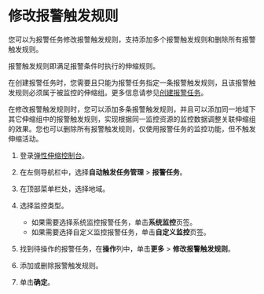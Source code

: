 # 修改报警触发规则

您可以为报警任务修改报警触发规则，支持添加多个报警触发规则和删除所有报警触发规则。

报警触发规则即满足报警条件时执行的伸缩规则。

在创建报警任务时，您需要且只能为报警任务指定一条报警触发规则，且该报警触发规则必须属于被监控的伸缩组。更多信息请参见[创建报警任务](/cn.zh-CN/自动伸缩/报警任务/创建报警任务.md)。

在修改报警触发规则时，您可以添加多条报警触发规则，并且可以添加同一地域下其它伸缩组中的报警触发规则，实现根据同一监控资源的监控数据调整关联伸缩组的效果。您也可以删除所有报警触发规则，仅使用报警任务的监控功能，但不触发伸缩活动。

1.  登录[弹性伸缩控制台](https://essnew.console.aliyun.com/)。

2.  在左侧导航栏中，选择**自动触发任务管理** \> **报警任务**。

3.  在顶部菜单栏处，选择地域。

4.  选择监控类型。

    -   如果需要选择系统监控报警任务，单击**系统监控**页签。
    -   如果需要选择自定义监控报警任务，单击**自定义监控**页签。
5.  找到待操作的报警任务，在**操作**列中，单击**更多** \> **修改报警触发规则**。

6.  添加或删除报警触发规则。

7.  单击**确定**。


